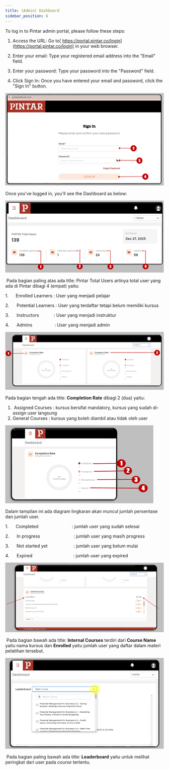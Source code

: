```yaml
---
title: (Admin) Dashboard
sidebar_position: 6
---
```

To log in to Pintar admin portal, please follow these steps:

1) Access the URL: Go to[ https://portal.pintar.co/login](https://portal.pintar.co/login) in your web browser.

2) Enter your email: Type your registered email address into the "Email" field.

3) Enter your password: Type your password into the "Password" field.

4) Click Sign In: Once you have entered your email and password, click the "Sign In" button.

![](/img/enterprise-admin-dashboard-1.png)

Once you've logged in, you'll see the Dashboard as below: 

![](/img/enterprise-admin-dashboard-2.png)

 Pada bagian paling atas ada title: Pintar Total Users artinya total user yang ada di Pintar dibagi 4 (empat) yaitu:

1.      Enrolled Learners : User yang menjadi pelajar

2.      Potential Learners : User yang terdaftar tetapi belum memiliki kursus

3.      Instructors             : User yang menjadi instruktur

4.      Admins                  : User yang menjadi admin

![](/img/enterprise-admin-dashboard-3.png)

Pada bagian tengah ada title: **Completion Rate** dibagi 2 (dua) yaitu:

1.  Assigned Courses : kursus bersifat mandatory, kursus yang sudah di-assign user langsung
2. General Courses    : kursus yang boleh diambil atau tidak oleh user

![](/img/enterprise-admin-dashboard-4.png)

Dalam tampilan ini ada diagram lingkaran akan muncul jumlah persentase dan jumlah
user. 

1.      Completed                           : jumlah user yang sudah selesai

2.      In progress                           : jumlah user yang masih progress

3.      Not started yet                     : jumlah user yang belum mulai

4.      Expired                                 : jumlah user yang expired

![](/img/enterprise-admin-dashboard-5.png)

 Pada bagian bawah ada title: **Internal Courses** terdiri dari **Course Name** yaitu nama kursus dan **Enrolled** yaitu
jumlah user yang daftar dalam materi pelatihan tersebut.

![](/img/enterprise-admin-dashboard-6.png)

 Pada bagian paling bawah ada title: **Leaderboard** yaitu untuk melihat peringkat dari user pada *course* tertentu.
